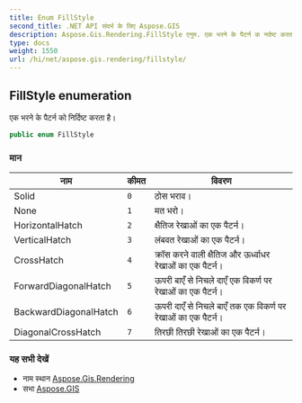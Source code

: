 ```yaml
---
title: Enum FillStyle
second_title: .NET API संदर्भ के लिए Aspose.GIS
description: Aspose.Gis.Rendering.FillStyle एनुम. एक भरने के पैटर्न क नर्दष्ट करत है
type: docs
weight: 1550
url: /hi/net/aspose.gis.rendering/fillstyle/
---
```

## FillStyle enumeration

एक भरने के पैटर्न को निर्दिष्ट करता है।

```csharp
public enum FillStyle
```

### मान

| नाम | कीमत | विवरण |
| --- | --- | --- |
| Solid | `0` | ठोस भराव। |
| None | `1` | मत भरो। |
| HorizontalHatch | `2` | क्षैतिज रेखाओं का एक पैटर्न। |
| VerticalHatch | `3` | लंबवत रेखाओं का एक पैटर्न। |
| CrossHatch | `4` | क्रॉस करने वाली क्षैतिज और ऊर्ध्वाधर रेखाओं का एक पैटर्न। |
| ForwardDiagonalHatch | `5` | ऊपरी बाएँ से निचले दाएँ एक विकर्ण पर रेखाओं का एक पैटर्न। |
| BackwardDiagonalHatch | `6` | ऊपरी दाएँ से निचले बाएँ तक एक विकर्ण पर रेखाओं का एक पैटर्न। |
| DiagonalCrossHatch | `7` | तिरछी तिरछी रेखाओं का एक पैटर्न। |

### यह सभी देखें

* नाम स्थान [Aspose.Gis.Rendering](../../aspose.gis.rendering/)
* सभा [Aspose.GIS](../../)


